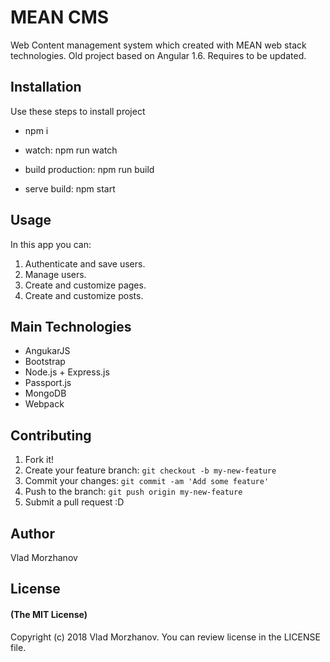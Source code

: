 # MEAN CMS

Web Content management system which created with MEAN web stack technologies. Old project based on Angular 1.6. Requires to be updated.

## Installation

Use these steps to install project

* npm i

* watch: npm run watch
* build production: npm run build
* serve build: npm start

## Usage

In this app you can:
1. Authenticate and save users.
2. Manage users.
3. Create and customize pages.
4. Create and customize posts.

## Main Technologies
* AngukarJS
* Bootstrap
* Node.js + Express.js
* Passport.js
* MongoDB
* Webpack

## Contributing

1. Fork it!
2. Create your feature branch: `git checkout -b my-new-feature`
3. Commit your changes: `git commit -am 'Add some feature'`
4. Push to the branch: `git push origin my-new-feature`
5. Submit a pull request :D

## Author

Vlad Morzhanov

## License

#### (The MIT License)

Copyright (c) 2018 Vlad Morzhanov.
You can review license in the LICENSE file.
